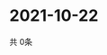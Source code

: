 # 2021-10-22
  共 0条

  <!-- BEGIN -->
  <!-- 最后更新时间Fri Oct 22 2021 22:03:31 GMT+0000 (Coordinated Universal Time) -->
  
  <!-- END -->
  
  